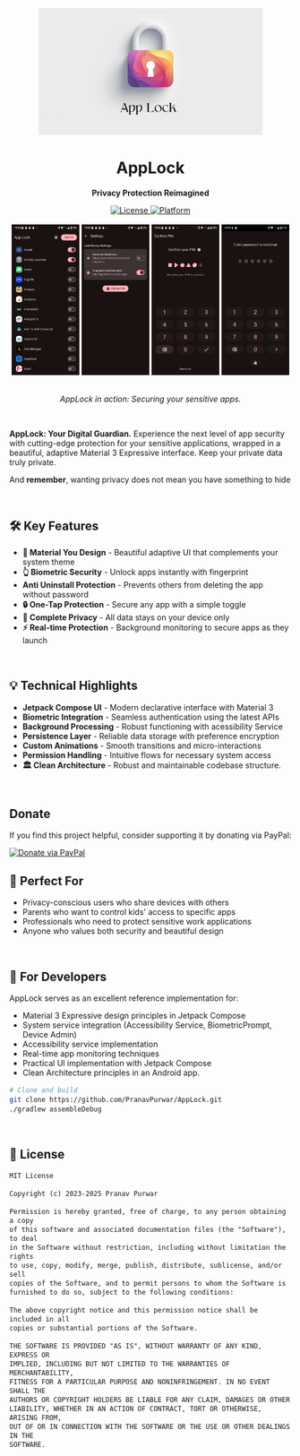 <!--suppress HtmlDeprecatedAttribute -->
<div align="center">
  <img src="fastlane/metadata/android/en-US/images/featureGraphic.png" alt="AppLock" width="400" />
</div>

<h1 align="center"><b>AppLock</b></h1>
<p align="center"><b>Privacy Protection Reimagined</b></p>

<div align="center">
  <a href="https://opensource.org/licenses/MIT">
    <img src="https://img.shields.io/badge/License-MIT-blue.svg" alt="License">
  </a>
  <a href="#">
    <img src="https://img.shields.io/badge/Platform-Android-brightgreen.svg" alt="Platform">
  </a>
</div>

<br>

<div align="center">
  <img src="screenshots/0.webp" width="24%" alt="Screenshot 1"/>
  <img src="screenshots/1.webp" width="24%" alt="Screenshot 2"/>
  <img src="screenshots/2.webp" width="24%" alt="Screenshot 3"/>
  <img src="screenshots/3.webp" width="24%" alt="Screenshot 4"/>
</div>

<br>
<p align="center"><em>AppLock in action: Securing your sensitive apps.</em></p>
<br>

**AppLock: Your Digital Guardian.** Experience the next level of app security with cutting-edge protection for your sensitive applications, wrapped in a beautiful, adaptive
Material 3 Expressive interface. Keep your private data truly private.

And **remember**, wanting privacy does not mean you have something to hide

<br>

## 🛠️ Key Features

- **🎨 Material You Design** - Beautiful adaptive UI that complements your system theme
- **👆 Biometric Security** - Unlock apps instantly with fingerprint
- **Anti Uninstall Protection** - Prevents others from deleting the app without password
- **🔒 One-Tap Protection** - Secure any app with a simple toggle
- **🔐 Complete Privacy** - All data stays on your device only
- **⚡ Real-time Protection** - Background monitoring to secure apps as they launch

<br>

## 💡 Technical Highlights

- **Jetpack Compose UI** - Modern declarative interface with Material 3
- **Biometric Integration** - Seamless authentication using the latest APIs
- **Background Processing** - Robust functioning with acessibility Service
- **Persistence Layer** - Reliable data storage with preference encryption
- **Custom Animations** - Smooth transitions and micro-interactions
- **Permission Handling** - Intuitive flows for necessary system access
- **🏛️ Clean Architecture** - Robust and maintainable codebase structure.

<br>

## Donate

If you find this project helpful, consider supporting it by donating via PayPal:

[<img src="https://img.shields.io/badge/Donate_via_PayPal-00457C?style=for-the-badge&logo=paypal&logoColor=white" height="40" alt="Donate via PayPal">](https://paypal.me/pranavpurwar)

## 📱 Perfect For

- Privacy-conscious users who share devices with others
- Parents who want to control kids' access to specific apps
- Professionals who need to protect sensitive work applications
- Anyone who values both security and beautiful design

<br>

## 🔨 For Developers

AppLock serves as an excellent reference implementation for:

- Material 3 Expressive design principles in Jetpack Compose
- System service integration (Accessibility Service, BiometricPrompt, Device Admin)
- Accessibility service implementation
- Real-time app monitoring techniques
- Practical UI implementation with Jetpack Compose
- Clean Architecture principles in an Android app.

```bash
# Clone and build
git clone https://github.com/PranavPurwar/AppLock.git
./gradlew assembleDebug
```

<br>

## 📄 License

```
MIT License

Copyright (c) 2023-2025 Pranav Purwar

Permission is hereby granted, free of charge, to any person obtaining a copy
of this software and associated documentation files (the "Software"), to deal
in the Software without restriction, including without limitation the rights
to use, copy, modify, merge, publish, distribute, sublicense, and/or sell
copies of the Software, and to permit persons to whom the Software is
furnished to do so, subject to the following conditions:

The above copyright notice and this permission notice shall be included in all
copies or substantial portions of the Software.

THE SOFTWARE IS PROVIDED "AS IS", WITHOUT WARRANTY OF ANY KIND, EXPRESS OR
IMPLIED, INCLUDING BUT NOT LIMITED TO THE WARRANTIES OF MERCHANTABILITY,
FITNESS FOR A PARTICULAR PURPOSE AND NONINFRINGEMENT. IN NO EVENT SHALL THE
AUTHORS OR COPYRIGHT HOLDERS BE LIABLE FOR ANY CLAIM, DAMAGES OR OTHER
LIABILITY, WHETHER IN AN ACTION OF CONTRACT, TORT OR OTHERWISE, ARISING FROM,
OUT OF OR IN CONNECTION WITH THE SOFTWARE OR THE USE OR OTHER DEALINGS IN THE
SOFTWARE.
```
